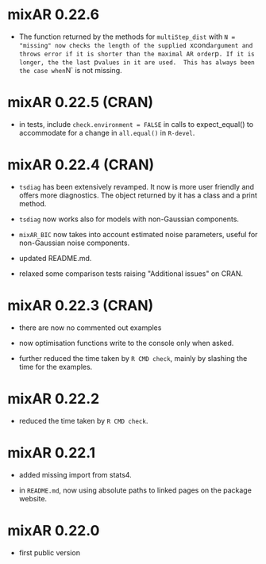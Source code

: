 # mixAR 0.22.6

- The function returned by the methods for `multiStep_dist` with `N = "missing"
  now checks the length of the supplied `xcond` argument and throws error if it
  is shorter than the maximal AR order `p`. If it is longer, the the last `p`
  values in it are used.  This has always been the case when `N` is not missing.


# mixAR 0.22.5 (CRAN)

- in tests, include `check.environment = FALSE` in calls to expect_equal() to
  accommodate for a change in `all.equal()` in `R-devel`.


# mixAR 0.22.4 (CRAN)

- `tsdiag` has been extensively revamped. It now is more user friendly and
   offers more diagnostics. The object returned by it has a class and a print
   method.

- `tsdiag` now works also for models with non-Gaussian components.

- `mixAR_BIC` now takes into account estimated noise parameters, useful for
   non-Gaussian noise components.

- updated README.md.

- relaxed some comparison tests raising "Additional issues" on CRAN.


# mixAR 0.22.3 (CRAN)

- there are now no commented out examples

- now optimisation functions write to the console only when asked.

- further reduced the time taken by `R CMD check`, mainly by slashing the time
  for the examples.


# mixAR 0.22.2

- reduced the time taken by `R CMD check`.


# mixAR 0.22.1

- added missing import from stats4.

- in `README.md`, now using absolute paths to linked pages on the package website.


# mixAR 0.22.0

- first public version
